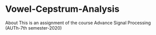 # Vowel-Cepstrum-Analysis
About This is an assignment of the course Advance Signal Processing (AUTh-7th semester-2020)
